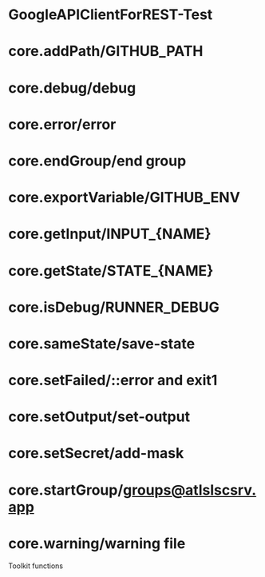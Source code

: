 # GoogleAPIClientForREST-Test
# core.addPath/GITHUB_PATH
# core.debug/debug
# core.error/error
# core.endGroup/end group
# core.exportVariable/GITHUB_ENV
# core.getInput/INPUT_{NAME}
# core.getState/STATE_{NAME}
# core.isDebug/RUNNER_DEBUG
# core.sameState/save-state
# core.setFailed/::error and exit1
# core.setOutput/set-output
# core.setSecret/add-mask
# core.startGroup/groups@atlslscsrv.app
# core.warning/warning file
Toolkit functions
